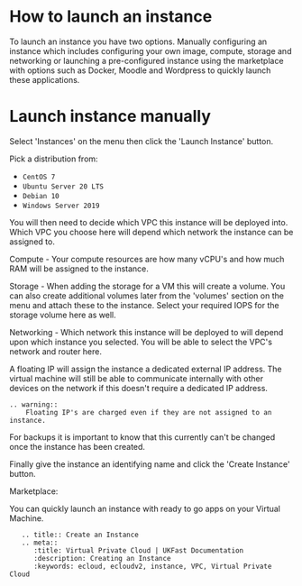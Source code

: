 # How to launch an instance

To launch an instance you have two options. Manually configuring an instance which includes configuring your own image, compute, storage and networking or launching a pre-configured instance using the marketplace with options such as Docker, Moodle and Wordpress to quickly launch these applications.

# Launch instance manually

Select 'Instances' on the menu then click the 'Launch Instance' button.

Pick a distribution from:

* `CentOS 7`
* `Ubuntu Server 20 LTS`
* `Debian 10`
* `Windows Server 2019`
  
You will then need to decide which VPC this instance will be deployed into. Which VPC you choose here will depend which network the instance can be assigned to.

Compute - Your compute resources are how many vCPU's and how much RAM will be assigned to the instance.

Storage - When adding the storage for a VM this will create a volume. You can also create additional volumes later from the 'volumes' section on the menu and attach these to the instance. Select your required IOPS for the storage volume here as well.

Networking - Which network this instance will be deployed to will depend upon which instance you selected. You will be able to select the VPC's network and router here.  

A floating IP will assign the instance a dedicated external IP address. The virtual machine will still be able to communicate internally with other devices on the network if this doesn't require a dedicated IP address.

```eval_rst
.. warning::
    Floating IP's are charged even if they are not assigned to an instance.
```

For backups it is important to know that this currently can't be changed once the instance has been created. 

Finally give the instance an identifying name and click the 'Create Instance' button.

Marketplace:

You can quickly launch an instance with ready to go apps on your Virtual Machine.

```eval_rst
   .. title:: Create an Instance
   .. meta::
      :title: Virtual Private Cloud | UKFast Documentation
      :description: Creating an Instance
      :keywords: ecloud, ecloudv2, instance, VPC, Virtual Private Cloud
```